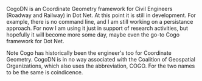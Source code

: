 CogoDN is an Coordinate Geometry framework for Civil Engineers (Roadway and Railway) in Dot Net.  At this point it is still in development.  For example, there is no command line, and I am still working on a persistance approach.  For now I am using it just in support of research activities, but hopefully it will become more some day, maybe even the go-to Cogo framework for Dot Net.

Note Cogo has historically been the engineer's too for Coordinate Geometry.  CogoDN is in no way associated with the Coalition of Geospatial Organizations, which also uses the abbreviation, COGO.  For the two names to be the same is coindicence.

